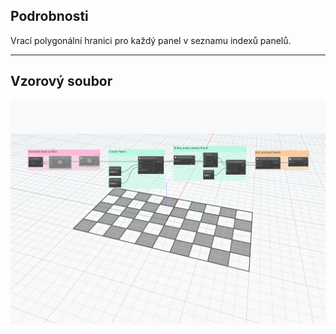 ## Podrobnosti
Vrací polygonální hranici pro každý panel v seznamu indexů panelů.
___
## Vzorový soubor

![GetPanelPolygon](./Autodesk.DesignScript.Geometry.PanelSurface.GetPanelPolygon_img.jpg)
